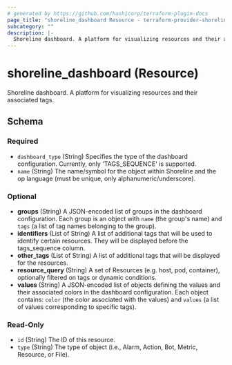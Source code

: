 ```yaml
---
# generated by https://github.com/hashicorp/terraform-plugin-docs
page_title: "shoreline_dashboard Resource - terraform-provider-shoreline"
subcategory: ""
description: |-
  Shoreline dashboard. A platform for visualizing resources and their associated tags.
---
```


# shoreline_dashboard (Resource)

Shoreline dashboard. A platform for visualizing resources and their associated tags.



<!-- schema generated by tfplugindocs -->
## Schema

### Required

- `dashboard_type` (String) Specifies the type of the dashboard configuration. Currently, only 'TAGS_SEQUENCE' is supported.
- `name` (String) The name/symbol for the object within Shoreline and the op language (must be unique, only alphanumeric/underscore).

### Optional

- **groups** (String) A JSON-encoded list of groups in the dashboard configuration. Each group is an object with `name` (the group's name) and `tags` (a list of tag names belonging to the group).
- **identifiers** (List of String) A list of additional tags that will be used to identify certain resources. They will be displayed before the tags_sequence column.
- **other_tags** (List of String) A list of additional tags that will be displayed for the resources.
- **resource_query** (String) A set of Resources (e.g. host, pod, container), optionally filtered on tags or dynamic conditions.
- **values** (String) A JSON-encoded list of objects defining the values and their associated colors in the dashboard configuration. Each object contains: `color` (the color associated with the values) and `values` (a list of values corresponding to specific tags).

### Read-Only

- `id` (String) The ID of this resource.
- `type` (String) The type of object (i.e., Alarm, Action, Bot, Metric, Resource, or File).
